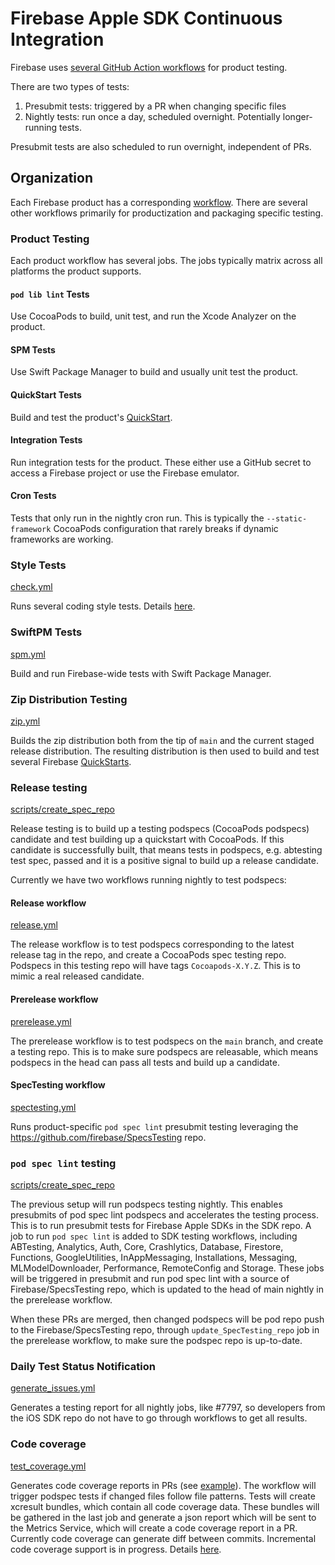 # Firebase Apple SDK Continuous Integration

Firebase uses [several GitHub Action
workflows](https://github.com/firebase/firebase-ios-sdk/tree/main/.github/actions/)
for product testing.

There are two types of tests:
1. Presubmit tests: triggered by a PR when changing specific files
2. Nightly tests: run once a day, scheduled overnight. Potentially longer-running tests.

Presubmit tests are also scheduled to run overnight, independent of PRs.

## Organization

Each Firebase product has a corresponding
[workflow](https://github.com/firebase/firebase-ios-sdk/tree/main/.github/workflows). There
are several other workflows primarily for productization and packaging specific testing.

### Product Testing

Each product workflow has several jobs. The jobs typically matrix across all platforms the product
supports.

#### `pod lib lint` Tests

Use CocoaPods to build, unit test, and run the Xcode Analyzer on the product.

#### SPM Tests

Use Swift Package Manager to build and usually unit test the product.

#### QuickStart Tests

Build and test the product's [QuickStart](https://github.com/firebase/quickstart-ios).

#### Integration Tests

Run integration tests for the product. These either use a GitHub secret to access a Firebase project
or use the Firebase emulator.

#### Cron Tests

Tests that only run in the nightly cron run. This is typically the `--static-framework` CocoaPods
configuration that rarely breaks if dynamic frameworks are working.

### Style Tests
[check.yml](https://github.com/firebase/firebase-ios-sdk/tree/main/.github/workflows/check.yml)

Runs several coding style tests. Details
[here](https://github.com/firebase/firebase-ios-sdk/tree/main/scripts/README.md#checksh).

### SwiftPM Tests
[spm.yml](https://github.com/firebase/firebase-ios-sdk/tree/main/.github/workflows/spm.yml)

Build and run Firebase-wide tests with Swift Package Manager.

### Zip Distribution Testing
[zip.yml](https://github.com/firebase/firebase-ios-sdk/tree/main/.github/workflows/zip.yml)

Builds the zip distribution both from the tip of `main` and the current staged release distribution.
The resulting distribution is then used to build and test several Firebase
[QuickStarts](https://github.com/firebase/quickstart-ios).

### Release testing
[scripts/create_spec_repo](https://github.com/firebase/firebase-ios-sdk/tree/main//scripts/create_spec_repo)

Release testing is to build up a testing podspecs (CocoaPods podspecs) candidate and test building
up a quickstart with CocoaPods. If this candidate is successfully built, that means tests in
podspecs, e.g. abtesting test spec, passed and it is a positive signal to build up a release
candidate.

Currently we have two workflows running nightly to test podspecs:

#### Release workflow
[release.yml](https://github.com/firebase/firebase-ios-sdk/tree/main/.github/workflows/release.yml)

The release workflow is to test podspecs corresponding to the latest release tag in the repo, and
create a CocoaPods spec testing repo. Podspecs in this testing repo
will have tags `Cocoapods-X.Y.Z`. This is to mimic a real released candidate.

#### Prerelease workflow
[prerelease.yml](https://github.com/firebase/firebase-ios-sdk/tree/main/.github/workflows/prerelease.yml)

The prerelease workflow is to test podspecs on the `main` branch, and create a testing repo. This is
to make sure podspecs are releasable, which means podspecs in the head can pass all tests and build
up a candidate.

#### SpecTesting workflow
[spectesting.yml](https://github.com/firebase/firebase-ios-sdk/tree/main/.github/workflows/spectesting.yml)

Runs product-specific `pod spec lint` presubmit testing leveraging the https://github.com/firebase/SpecsTesting
repo.

### `pod spec lint` testing
[scripts/create_spec_repo](https://github.com/firebase/firebase-ios-sdk/tree/main/scripts/create_spec_repo)

The previous setup will run podspecs testing nightly. This enables presubmits of pod spec lint
podspecs and accelerates the testing process. This is to run presubmit tests for Firebase Apple SDKs
in the SDK repo. A job to run `pod spec lint` is added to SDK testing workflows, including ABTesting,
Analytics, Auth, Core, Crashlytics, Database, Firestore, Functions, GoogleUtilities,
InAppMessaging, Installations, Messaging, MLModelDownloader, Performance, RemoteConfig and Storage.
These jobs will be triggered in presubmit and run pod spec lint with a source of
Firebase/SpecsTesting repo, which is updated to the head of main nightly in the prerelease
workflow.

When these PRs are merged, then changed podspecs will be pod repo push to the Firebase/SpecsTesting
repo, through `update_SpecTesting_repo` job in the prerelease workflow, to make sure the podspec
repo is up-to-date.

### Daily Test Status Notification
[generate_issues.yml](https://github.com/firebase/firebase-ios-sdk/tree/main/.github/workflows/generate_issues.yml)

Generates a testing report for all nightly jobs, like #7797, so developers from the iOS SDK repo do
not have to go through workflows to get all results.

### Code coverage
[test_coverage.yml](https://github.com/firebase/firebase-ios-sdk/tree/main/.github/workflows/test_coverage.yml)

Generates code coverage reports in PRs (see
[example](https://github.com/firebase/firebase-ios-sdk/pull/7788#issuecomment-807690514)).
The workflow will trigger podspec
tests if changed files follow file patterns. Tests will create xcresult bundles, which contain all
code coverage data. These bundles will be gathered in the last job and generate a json report which
will be sent to the Metrics Service, which will create a code coverage report in a PR. Currently
code coverage can generate diff between commits. Incremental code coverage support is in progress.
Details
[here](https://github.com/firebase/firebase-ios-sdk/blob/main/.github/workflows/health-metrics-presubmit.yml#L417).

